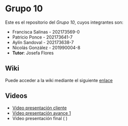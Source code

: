 # Grupo 10
Este es el repositorio del *Grupo 10*, cuyos integrantes son:

* Francisca Salinas - 202173569-0
* Patricio Ponce - 202173641-7
* Aylín Sandoval - 202173638-7
* Nicolás González - 201990004-8
* **Tutor**: Josefa Flores

## Wiki

Puede acceder a la wiki mediante el siguiente [enlace]( )

## Videos

* [Video presentación cliente]( )
* [Video presentación avance 1]( )
* Video presentación final ( )
